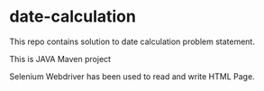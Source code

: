 # date-calculation
This repo contains solution to date calculation problem statement.

This is JAVA Maven project 

Selenium Webdriver has been used to read and write HTML Page.

